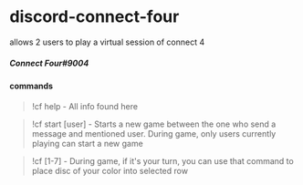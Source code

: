 # discord-connect-four
allows 2 users to play a virtual session of connect 4

##### Connect Four#9004

#### commands
> !cf help - All info found here

> !cf start [user] - Starts a new game between the one who send a message and mentioned user. During game, only users currently playing can start a new game

> !cf [1-7] - During game, if it's your turn, you can use that command to place disc of your color into selected row 
